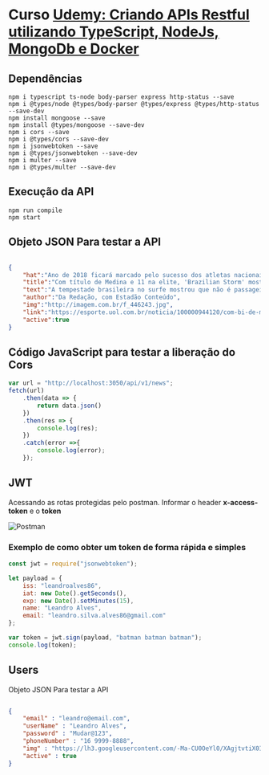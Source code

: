 # Curso [Udemy: Criando APIs Restful utilizando TypeScript, NodeJs, MongoDb e Docker ](https://www.udemy.com/criando-apis-restful-utilizando-typescript-node-e-mongodb) 

## Dependências
```shell
npm i typescript ts-node body-parser express http-status --save
npm i @types/node @types/body-parser @types/express @types/http-status --save-dev
npm install mongoose --save
npm install @types/mongoose --save-dev
npm i cors --save
npm i @types/cors --save-dev
npm i jsonwebtoken --save
npm i @types/jsonwebtoken --save-dev
npm i multer --save
npm i @types/multer --save-dev

```

## Execução da API
```shell
npm run compile
npm start
```

## Objeto JSON Para testar a API
```json

{
	"hat":"Ano de 2018 ficará marcado pelo sucesso dos atletas nacionais no Circuito Mundial de Surfe",
	"title":"Com título de Medina e 11 na elite, 'Brazilian Storm' mostra que veio para ficar",
	"text":"A tempestade brasileira no surfe mostrou que não é passageira e representa a consolidação da modalidade no País. 'Brazilian Storm' é como os surfistas do Brasil são chamados no circuito. O ano de 2018 ficará marcado pelo sucesso dos atletas nacionais em diversas parte do mundo e tudo isso gera expectativa para 2019 e 2020, quando o surfe estreará no programa olímpico dos Jogos de Tóquio Gabriel Medina conquistou seu bicampeonato mundial no mesmo dia que Jesse Mendes ganhou a Tríplice Coroa Havaiana, uma honraria para os surfistas. Das 11 etapas realizadas no Circuito, os atletas brasileiros ganharam nove - nas últimas cinco temporadas três títulos do Mundial da elite ficaram nas mãos de surfistas brasileiros.",
	"author":"Da Redação, com Estadão Conteúdo",
	"img":"http://imagem.com.br/f_446243.jpg",
	"link":"https://esporte.uol.com.br/noticia/100000944120/com-bi-de-medina-e-11-na-elite-brazilian-storm-veio-para-ficar.html",
	"active":true
}
```

## Código JavaScript para testar a liberação do Cors
```javascript
var url = "http://localhost:3050/api/v1/news";
fetch(url)
	.then(data => {
		return data.json()
	})
	.then(res => {
		console.log(res);
	})
	.catch(error =>{
		console.log(error);
	});
```

## JWT
Acessando as rotas protegidas pelo postman. Informar o header **x-access-token** e o **token**

![Postman](https://i.pinimg.com/originals/a0/bf/80/a0bf804e201b33f5be8fe2981456ef21.jpg)

### Exemplo de como obter um token de forma rápida e simples
```javascript
const jwt = require("jsonwebtoken");

let payload = {
    iss: "leandroalves86",
    iat: new Date().getSeconds(),
    exp: new Date().setMinutes(15),
    name: "Leandro Alves",
    email: "leandro.silva.alves86@gmail.com"
};

var token = jwt.sign(payload, "batman batman batman");
console.log(token);
```

## Users
Objeto JSON Para testar a API
```json

{
	"email" : "leandro@email.com",
    "userName" : "Leandro Alves",
    "password" : "Mudar@123",
    "phoneNumber" : "16 9999-8888",
    "img" : "https://lh3.googleusercontent.com/-Ma-CU0OeYl0/XAgjtvtiX0I/AAAAAAAAaNo/wgoO8RFOaQ86Ucb0wS4sXqF6xhUxZyrjwCEwYBhgL/w139-h140-p/Leandro%2Bda%2BSilva%2BAlves-2.jpg",
    "active" : true
}

```